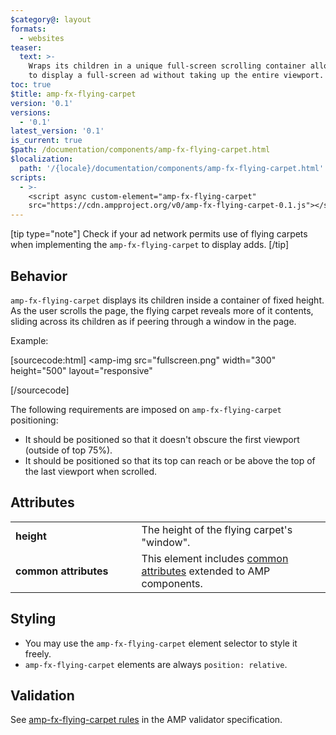 ```yaml
---
$category@: layout
formats:
  - websites
teaser:
  text: >-
    Wraps its children in a unique full-screen scrolling container allowing you
    to display a full-screen ad without taking up the entire viewport.
toc: true
$title: amp-fx-flying-carpet
version: '0.1'
versions:
  - '0.1'
latest_version: '0.1'
is_current: true
$path: /documentation/components/amp-fx-flying-carpet.html
$localization:
  path: '/{locale}/documentation/components/amp-fx-flying-carpet.html'
scripts:
  - >-
    <script async custom-element="amp-fx-flying-carpet"
    src="https://cdn.ampproject.org/v0/amp-fx-flying-carpet-0.1.js"></script>
---
```



<!---
Copyright 2016 The AMP HTML Authors. All Rights Reserved.

Licensed under the Apache License, Version 2.0 (the "License");
you may not use this file except in compliance with the License.
You may obtain a copy of the License at

      http://www.apache.org/licenses/LICENSE-2.0

Unless required by applicable law or agreed to in writing, software
distributed under the License is distributed on an "AS-IS" BASIS,
WITHOUT WARRANTIES OR CONDITIONS OF ANY KIND, either express or implied.
See the License for the specific language governing permissions and
limitations under the License.
-->



[tip type="note"]
Check if your ad network permits use of flying carpets when implementing the `amp-fx-flying-carpet` to display adds.
[/tip]

## Behavior

`amp-fx-flying-carpet` displays its children inside a container of fixed height. As the user scrolls the page, the flying carpet reveals more of it contents, sliding across its children as if peering through a window in the page.

Example:

[sourcecode:html]
<amp-fx-flying-carpet height="300px">
  <amp-img
    src="fullscreen.png"
    width="300"
    height="500"
    layout="responsive"
  ></amp-img>
</amp-fx-flying-carpet>
[/sourcecode]

The following requirements are imposed on `amp-fx-flying-carpet` positioning:

- It should be positioned so that it doesn't obscure the first viewport (outside of top 75%).
- It should be positioned so that its top can reach or be above the top of the last viewport when scrolled.

## Attributes

<table>
  <tr>
    <td width="40%"><strong>height</strong></td>
    <td>The height of the flying carpet's "window".</td>
  </tr>
  <tr>
    <td width="40%"><strong>common attributes</strong></td>
    <td>This element includes <a href="https://amp.dev/documentation/guides-and-tutorials/learn/common_attributes">common attributes</a> extended to AMP components.</td>
  </tr>
</table>

## Styling

- You may use the `amp-fx-flying-carpet` element selector to style it freely.
- `amp-fx-flying-carpet` elements are always `position: relative`.

## Validation

See [amp-fx-flying-carpet rules](https://github.com/ampproject/amphtml/blob/master/extensions/amp-fx-flying-carpet/validator-amp-fx-flying-carpet.protoascii) in the AMP validator specification.